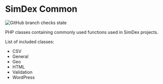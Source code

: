 # SimDex Common

![GitHub branch checks state](https://img.shields.io/github/checks-status/SimDex-LLC/SimDex-Common/master)

PHP classes containing commonly used functions used in SimDex projects.

List of included classes:
- CSV
- General
- Geo
- HTML
- Validation
- WordPress
